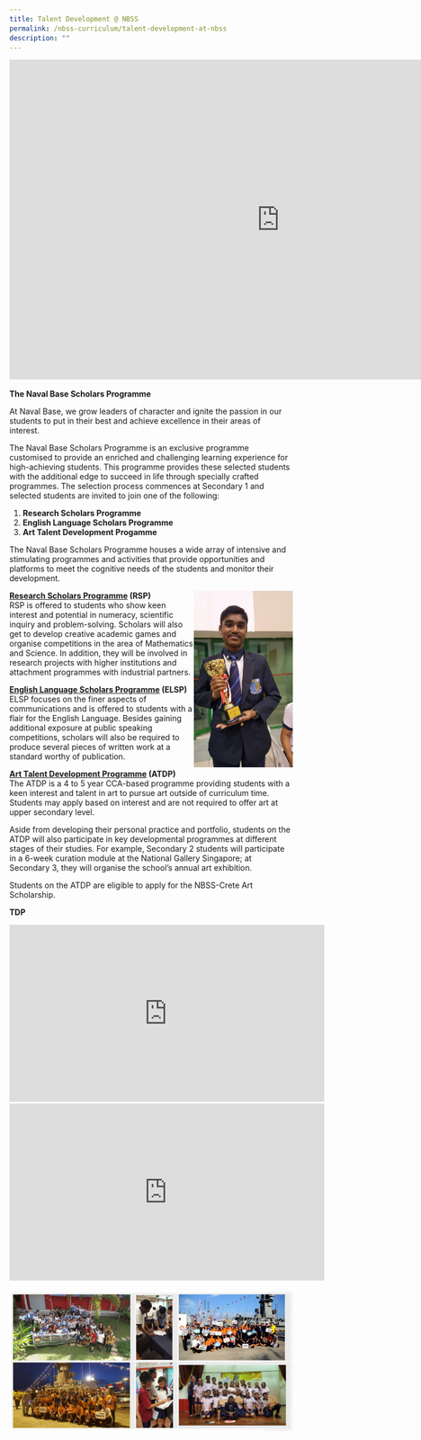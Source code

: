 ```yaml
---
title: Talent Development @ NBSS
permalink: /nbss-curriculum/talent-development-at-nbss
description: ""
---
```

<iframe src="https://docs.google.com/presentation/d/e/2PACX-1vRyl2EoXyyS-wydWXVw4q8XHjDyZMtmMjPDvkCfuXMMgzNYTjuqnduIYa6JmSA82ZHNxuvXFKBif7YZ/embed?start=false&loop=false&delayms=10000" frameborder="0" width="960" height="569" allowfullscreen="true" ></iframe>
<p><strong>The Naval Base Scholars Programme</strong></p>
<p>At Naval Base, we grow leaders of character and ignite the passion in our students to put in their best and achieve excellence in their areas of interest.</p>
<p>The Naval Base Scholars Programme is an exclusive programme customised to provide an enriched and challenging learning experience for high-achieving students. This programme provides these selected students with the additional edge to succeed in life through specially crafted programmes. The selection process commences at Secondary 1 and selected students are invited to join one of the following:</p>
<ol>
<li><strong> Research Scholars Programme </strong></li>
<li><strong>English Language Scholars Programme</strong></li>
<li><strong>Art Talent Development Progamme</strong></li>
</ol>
<p>The Naval Base Scholars Programme houses a wide array of intensive and stimulating programmes and activities that provide opportunities and platforms to meet the cognitive needs of the students and monitor their development.&nbsp;</p>
<img style="width: 35%;" src="/images/td1.jpg" align = "right" />
<p><u><strong>Research Scholars Programme</strong></u><strong>&nbsp;(RSP)<br /></strong>RSP is offered to students who show keen interest and potential in numeracy, scientific inquiry and problem-solving. Scholars will also get to develop creative academic games and organise competitions in the area of Mathematics and Science.&nbsp;In addition, they will be involved in research projects with higher institutions and attachment programmes with industrial partners.</p>
<p><u><strong>English Language Scholars Programme</strong></u><strong>&nbsp;(ELSP)<br /></strong>ELSP focuses on the finer aspects of communications and is offered to students with a flair for the English Language. Besides gaining additional exposure at public speaking competitions, scholars will also be required to produce several pieces of written work at a standard worthy of publication.</p>
<p><strong><u>Art Talent Development Programme</u>&nbsp;(ATDP)<br /></strong>The ATDP is a 4 to 5 year CCA-based programme providing students with a keen interest and talent in art to pursue art outside of curriculum time. Students may apply based on interest and are not required to offer art at upper secondary level.</p>
<p>Aside from developing their personal practice and portfolio, students on the ATDP will also participate in key developmental programmes at different stages of their studies. For example, Secondary 2 students will participate in a 6-week curation module at the National Gallery Singapore; at Secondary 3, they will organise the school&rsquo;s annual art exhibition.</p>
<p>Students on the ATDP are eligible to apply for the NBSS-Crete Art Scholarship.</p>
<p><strong>TDP</strong></p>
<div><iframe src="https://www.youtube.com/embed/G_Y9BMwBg28" width="560" height="315" frameborder="0" allowfullscreen="allowfullscreen" data-mce-fragment="1"></iframe><iframe src="https://www.youtube.com/embed/XRvGy5cLpsQ" width="560" height="315" frameborder="0" allowfullscreen="allowfullscreen" data-mce-fragment="1"></iframe></div><br>
<img src="/images/td2.png">